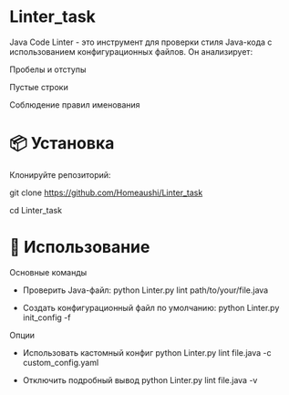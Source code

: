 # Linter_task
Java Code Linter - это инструмент для проверки стиля Java-кода с использованием конфигурационных файлов. Он анализирует:

Пробелы и отступы

Пустые строки

Соблюдение правил именования

# 📦 Установка

Клонируйте репозиторий:


git clone https://github.com/Homeaushi/Linter_task

cd Linter_task

# 🚀 Использование
Основные команды
- Проверить Java-файл:
python Linter.py lint path/to/your/file.java

- Создать конфигурационный файл по умолчанию:
python Linter.py init_config -f

Опции


- Использовать кастомный конфиг
python Linter.py lint file.java -c custom_config.yaml

- Отключить подробный вывод
python Linter.py lint file.java -v
